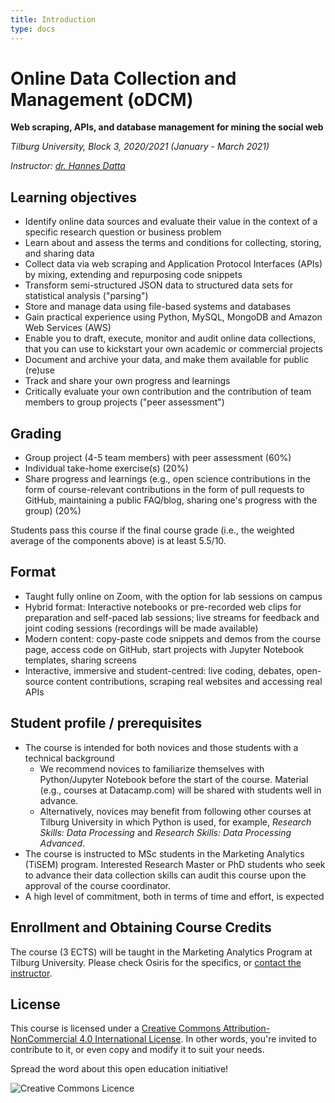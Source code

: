 ```yaml
---
title: Introduction
type: docs
---
```


# Online Data Collection and Management (oDCM)

**Web scraping, APIs, and database management for mining the social web**

_Tilburg University, Block 3, 2020/2021 (January - March 2021)_

_Instructor: [dr. Hannes Datta](https://hannesdatta.com)_

<!--
## Glossary search

Already know what you're looking for? Search the __Glossary__ here.

-->

## Learning objectives

-	Identify online data sources and evaluate their value in the context of a specific research question or business problem
- Learn about and assess the terms and conditions for collecting, storing, and sharing data
- Collect data via web scraping and Application Protocol Interfaces (APIs) by mixing, extending and repurposing code snippets
- Transform semi-structured JSON data to structured data sets for statistical analysis ("parsing")
- Store and manage data using file-based systems and databases
- Gain practical experience using Python, MySQL, MongoDB and Amazon Web Services (AWS)
- Enable you to draft, execute, monitor and audit online data collections, that you can use to kickstart your own academic or commercial projects<!-- cronjobs-->
- Document and archive your data, and make them available for public (re)use
- Track and share your own progress and learnings
- Critically evaluate your own contribution and the contribution of team members to group projects ("peer assessment")

## Grading

- Group project (4-5 team members) with peer assessment (60%)
- Individual take-home exercise(s) (20%)
- Share progress and learnings (e.g., open science contributions in the form of course-relevant contributions in the form of pull requests to GitHub, maintaining a public FAQ/blog, sharing one's progress with the group) (20%)

<!--; can consist out of in-class contributions (e.g., presentation, pitch), code (e.g., data collection code), or reports -->

Students pass this course if the final course grade (i.e., the weighted average of the components above) is at least 5.5/10.


<!-- take home exercise: just submit; you get "DONE" on it as per the deadline -- make sure students stay up-to-date w/ the content

-->

<!--
Elke toetsvorm (bijv. paper, exam, midterm) dient apart in Osiris te worden ingevoerd, met vermelding van minimum cijfer en wegingsfactor.

-->


## Format

- Taught fully online on Zoom, with the option for lab sessions on campus
- Hybrid format: Interactive notebooks or pre-recorded web clips for preparation and self-paced lab sessions; live streams for feedback and joint coding sessions (recordings will be made available)
- Modern content: copy-paste code snippets and demos from the course page, access code on GitHub, start projects with Jupyter Notebook templates, sharing screens
- Interactive, immersive and student-centred: live coding, debates, open-source content contributions, scraping real websites and accessing real APIs

<!--, simulations, hackathon-->
<!-- work on VMs on AWS, code in SQL and R, compete on Kaggle, or work on own computer--; Coding Dojo student-=led analysis; while sharing screens-->

## Student profile / prerequisites

- The course is intended for both novices and those students with a technical background
  - We recommend novices to familiarize themselves with Python/Jupyter Notebook before the start of the course. Material (e.g., courses at Datacamp.com) will be shared with students well in advance.
  - Alternatively, novices may benefit from following other courses at Tilburg University in which Python is used, for example, *Research Skills: Data Processing* and *Research Skills: Data Processing Advanced*.
- The course is instructed to MSc students in the Marketing Analytics (TiSEM) program. Interested Research Master or PhD students who seek to advance their data collection skills can audit this course upon the approval of the course coordinator.
- A high level of commitment, both in terms of time and effort, is expected

## Enrollment and Obtaining Course Credits

The course (3 ECTS) will be taught in the Marketing Analytics Program at Tilburg University. Please check Osiris for the specifics, or [contact the instructor](mailto:h.datta@tilburguniversity.edu).

## License

This course is licensed under a [Creative Commons Attribution-NonCommercial 4.0 International License](http://creativecommons.org/licenses/by-nc/4.0/). In other words, you're invited to contribute to it, or even copy and modify it to suit your needs.

Spread the word about this open education initiative!

![Creative Commons Licence](https://i.creativecommons.org/l/by-nc/4.0/88x31.png)
